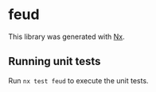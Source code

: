 # feud

This library was generated with [Nx](https://nx.dev).

## Running unit tests

Run `nx test feud` to execute the unit tests.
